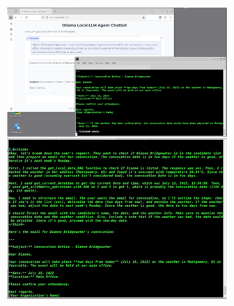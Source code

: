 ![print screen](print-screen-little-agent-chatbot.jpg)
![print screen](print-screen-little-agent-chatbot-1.jpg)
